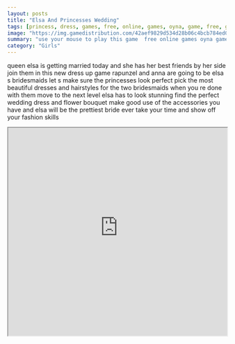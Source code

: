 ```yaml
---
layout: posts
title: "Elsa And Princesses Wedding"
tags: [princess, dress, games, free, online, games, oyna, game, free, games, play, play, games]
image: "https://img.gamedistribution.com/42aef9829d534d28b06c4bcb784ed008.jpg"
summary: "use your mouse to play this game  free online games oyna game free games play play games"
category: "Girls"
---
```


queen elsa is getting married today and she has her best friends by her side join them in this new dress up game rapunzel and anna are going to be elsa s bridesmaids let s make sure the princesses look perfect pick the most beautiful dresses and hairstyles for the two bridesmaids when you re done with them move to the next level elsa has to look stunning find the perfect wedding dress and flower bouquet make good use of the accessories you have and elsa will be the prettiest bride ever take your time and show off your fashion skills

<iframe width="100%" height="480px;" src="https://flash.gamedistribution.com?game=42aef9829d534d28b06c4bcb784ed008"></iframe>